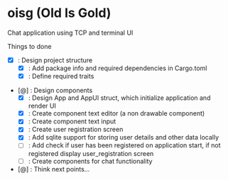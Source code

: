 # oisg (Old Is Gold)

Chat application using TCP and terminal UI

Things to done
- [x] : Design project structure
  - [x] : Add package info and required dependencies in Cargo.toml
  - [x] : Define required traits
- [@] : Design components
  - [x] : Design App and AppUI struct, which initialize application and render UI
  - [x] : Create component text editor (a non drawable component)
  - [x] : Create component text input
  - [x] : Create user registration screen
  - [x] : Add sqlite support for storing user details and other data locally
  - [ ] : Add check if user has been registered on application start, if not registered display user_registration screen
  - [ ] : Create components for chat functionality
- [@] : Think next points...
